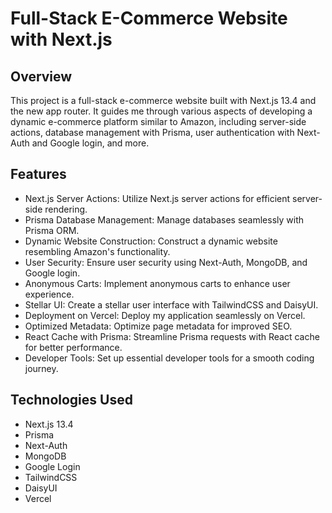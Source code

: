 # Full-Stack E-Commerce Website with Next.js

## Overview
This project is a full-stack e-commerce website built with Next.js 13.4 and the new app router. It guides me through various aspects of developing a dynamic e-commerce platform similar to Amazon, including server-side actions, database management with Prisma, user authentication with Next-Auth and Google login, and more.

## Features
- Next.js Server Actions: Utilize Next.js server actions for efficient server-side rendering.
- Prisma Database Management: Manage databases seamlessly with Prisma ORM.
- Dynamic Website Construction: Construct a dynamic website resembling Amazon's functionality.
- User Security: Ensure user security using Next-Auth, MongoDB, and Google login.
- Anonymous Carts: Implement anonymous carts to enhance user experience.
- Stellar UI: Create a stellar user interface with TailwindCSS and DaisyUI.
- Deployment on Vercel: Deploy my application seamlessly on Vercel.
- Optimized Metadata: Optimize page metadata for improved SEO.
- React Cache with Prisma: Streamline Prisma requests with React cache for better performance.
- Developer Tools: Set up essential developer tools for a smooth coding journey.

## Technologies Used
- Next.js 13.4
- Prisma
- Next-Auth
- MongoDB
- Google Login
- TailwindCSS
- DaisyUI
- Vercel
